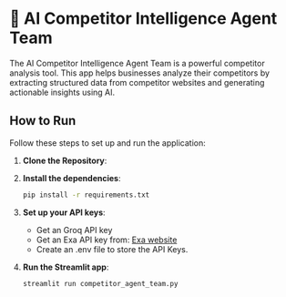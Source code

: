 # 🧲 AI Competitor Intelligence Agent Team

The AI Competitor Intelligence Agent Team is a powerful competitor analysis tool. This app helps businesses analyze their competitors by extracting structured data from competitor websites and generating actionable insights using AI.

## How to Run

Follow these steps to set up and run the application:

1. **Clone the Repository**:
   
2. **Install the dependencies**:
    ```bash
    pip install -r requirements.txt
    ```

3. **Set up your API keys**:
    - Get an Groq API key
    - Get an Exa API key from: [Exa website](https://dashboard.exa.ai/api-keys)
    - Create an .env file to store the API Keys.

4. **Run the Streamlit app**:
    ```bash
    streamlit run competitor_agent_team.py
    ```
